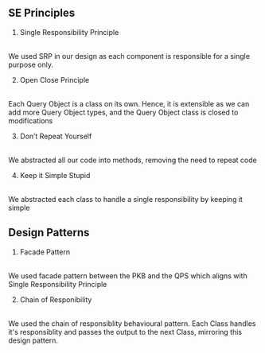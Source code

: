 

## **SE Principles**


1. Single Responsibility Principle
<br/>
We used SRP in our design as each component is responsible for a single purpose only. 

2. Open Close Principle
<br/>
Each Query Object is a class on its own. Hence, it is extensible as we can add more Query Object types, and the Query Object class is closed to modifications

3. Don’t Repeat Yourself
<br/>
We abstracted all our code into methods, removing the need to repeat code

4. Keep it Simple Stupid
<br/>
We abstracted each class to handle a single responsibility by keeping it simple

## **Design Patterns**

1. Facade Pattern
<br/>
We used facade pattern between the PKB and the QPS which aligns with Single Responsibility Principle 

2. Chain of Responibility
<br/>
We used the chain of responsiblity behavioural pattern. Each Class handles it's responsiblity and passes the output to the next Class, mirroring this design pattern.
